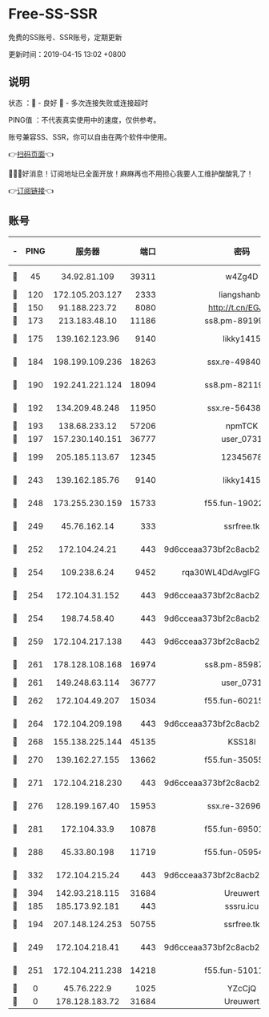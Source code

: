 # Free-SS-SSR

免费的SS账号、SSR账号，定期更新

更新时间：2019-04-15 13:02 +0800

## 说明

状态     ：🙂 - 良好 🙁 - 多次连接失败或连接超时

PING值   ：不代表真实使用中的速度，仅供参考。

账号兼容SS、SSR，你可以自由在两个软件中使用。

👉[扫码页面](https://liesauer.github.io/Free-SS-SSR/)👈

🎉🎉🎉好消息！订阅地址已全面开放！麻麻再也不用担心我要人工维护酸酸乳了！

👉[订阅链接](https://www.liesauer.net/yogurt/subscribe?ACCESS_TOKEN=DAYxR3mMaZAsaqUb)👈

## 账号

|-|PING|服务器|端口|密码|加密方式|区域|
|:----:|:----:|:-----:|-----:|:----:|:----:|:----:|
|🙂|45|34.92.81.109|39311|w4Zg4D|chacha20-ietf|US|
|🙂|120|172.105.203.127|2333|liangshanbo|chacha20|JP|
|🙂|150|91.188.223.72|8080|http://t.cn/EGJIyrl|rc4-md5|RU|
|🙂|173|213.183.48.10|11186|ss8.pm-89199615|rc4-md5|RU|
|🙂|175|139.162.123.96|9140|likky1415|aes-256-cfb|JP|
|🙂|184|198.199.109.236|18263|ssx.re-49840183|aes-256-cfb|US|
|🙂|190|192.241.221.124|18094|ss8.pm-82119585|aes-256-cfb|US|
|🙂|192|134.209.48.248|11950|ssx.re-56438346|aes-256-cfb|US|
|🙂|193|138.68.233.12|57206|npmTCK|rc4-md5|US|
|🙂|197|157.230.140.151|36777|user_0731|chacha20|US|
|🙂|199|205.185.113.67|12345|12345678|aes-256-cfb|US|
|🙂|243|139.162.185.76|9140|likky1415|aes-256-cfb|DE|
|🙂|248|173.255.230.159|15733|f55.fun-19022604|aes-256-cfb|US|
|🙂|249|45.76.162.14|333|ssrfree.tk|aes-256-cfb|SG|
|🙂|252|172.104.24.21|443|9d6cceaa373bf2c8acb22e60b6a58be6|aes-256-cfb|US|
|🙂|254|109.238.6.24|9452|rqa30WL4DdAvgIFG6Fs3znzTa|aes-256-cfb|FR|
|🙂|254|172.104.31.152|443|9d6cceaa373bf2c8acb22e60b6a58be6|aes-256-cfb|US|
|🙂|254|198.74.58.40|443|9d6cceaa373bf2c8acb22e60b6a58be6|aes-256-cfb|US|
|🙂|259|172.104.217.138|443|9d6cceaa373bf2c8acb22e60b6a58be6|aes-256-cfb|US|
|🙂|261|178.128.108.168|16974|ss8.pm-85987760|aes-256-cfb|SG|
|🙂|261|149.248.63.114|36777|user_0731|chacha20|CA|
|🙂|262|172.104.49.207|15034|f55.fun-60215083|aes-256-cfb|SG|
|🙂|264|172.104.209.198|443|9d6cceaa373bf2c8acb22e60b6a58be6|aes-256-cfb|US|
|🙂|268|155.138.225.144|45135|KSS18l|rc4-md5|US|
|🙂|270|139.162.27.155|13662|f55.fun-35055769|aes-256-cfb|SG|
|🙂|271|172.104.218.230|443|9d6cceaa373bf2c8acb22e60b6a58be6|aes-256-cfb|US|
|🙂|276|128.199.167.40|15953|ssx.re-32696553|aes-256-cfb|SG|
|🙂|281|172.104.33.9|10878|f55.fun-69501447|aes-256-cfb|SG|
|🙂|288|45.33.80.198|11719|f55.fun-05954542|aes-256-cfb|US|
|🙂|332|172.104.215.24|443|9d6cceaa373bf2c8acb22e60b6a58be6|aes-256-cfb|US|
|🙂|394|142.93.218.115|31684|Ureuwert|chacha20|IN|
|🙂|185|185.173.92.181|443|sssru.icu|rc4-md5|RU|
|🙂|194|207.148.124.253|50755|ssrfree.tk|aes-256-cfb|SG|
|🙂|249|172.104.218.41|443|9d6cceaa373bf2c8acb22e60b6a58be6|aes-256-cfb|US|
|🙂|251|172.104.211.238|14218|f55.fun-51011710|aes-256-cfb|US|
|🙁|0|45.76.222.9|1025|YZcCjQ|rc4-md5|JP|
|🙁|0|178.128.183.72|31684|Ureuwert|chacha20|US|
